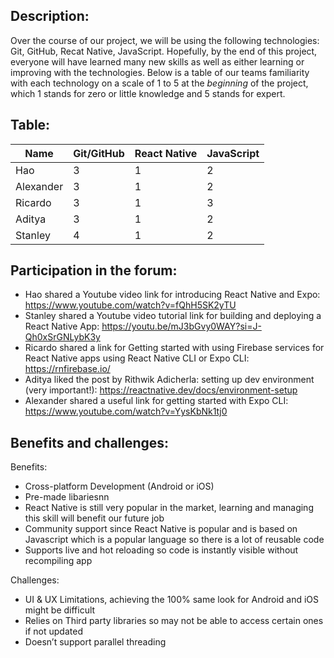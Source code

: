 ## Description:
Over the course of our project, we will be using the following technologies: Git, GitHub, Recat Native, JavaScript.
Hopefully, by the end of this project, everyone will have learned many new skills as well as either learning or improving with the technologies.
Below is a table of our teams familiarity with each technology on a scale of 1 to 5 at the *beginning* of the project, which 1 stands for zero or little knowledge and 5 stands for expert.  

## Table:
| Name      | Git/GitHub | React Native | JavaScript  |
| -------   | ---------- | ----- | --- |
| Hao       | 3 | 1 | 2 |
| Alexander | 3 | 1 | 2 |
| Ricardo   | 3 | 1 | 3 |
| Aditya    | 3 | 1 | 2 |
| Stanley   | 4 | 1 | 2 |


## Participation in the forum:
- Hao shared a Youtube video link for introducing React Native and Expo: https://www.youtube.com/watch?v=fQhH5SK2yTU  
- Stanley shared a Youtube video tutorial link for building and deploying a React Native App: https://youtu.be/mJ3bGvy0WAY?si=J-Qh0xSrGNLybK3y  
- Ricardo shared a link for Getting started with using Firebase services for React Native apps using React Native CLI or Expo CLI: https://rnfirebase.io/ 
- Aditya liked the post by Rithwik Adicherla: setting up dev environment (very important!): https://reactnative.dev/docs/environment-setup
- Alexander shared a useful link for getting started with Expo CLI: https://www.youtube.com/watch?v=YysKbNk1tj0  


## Benefits and challenges:
Benefits:
- Cross-platform Development (Android or iOS)  
- Pre-made libariesnn
- React Native is still very popular in the market, learning and managing this skill will benefit our future job   
- Community support since React Native is popular and is based on Javascript which is a popular language so there is a lot of reusable code
- Supports live and hot reloading so code is instantly visible without recompiling app  

Challenges:
- UI & UX Limitations, achieving the 100% same look for Android and iOS might be difficult
- Relies on Third party libraries so may not be able to access certain ones if not updated
- Doesn’t support parallel threading
